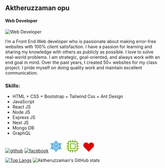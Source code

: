 ## Aktheruzzaman opu
#### Web Developer

![Web Developer](https://i.ibb.co/sg2kT6s/tetst.png)

I’m a Front End Web developer who is passionate about making error-free websites with 100% client satisfaction. I have a passion for learning and sharing my knowledge with others as publicly as possible. I love to solve real-world problems. I am strategic, goal-oriented, and always work with an end goal in mind. Over the past years, I created 50+ websites for my class project. I pride myself on doing quality work and maintain excellent communication.


### Skills:
- HTML + CSS + Bootstrap + Tailwind Css + Ant Design
- JavaScript 
- React JS 
- Node JS 
- Express JS 
- Next JS
- Mongo DB
- GraphQL


[<img src='https://cdn.jsdelivr.net/npm/simple-icons@3.0.1/icons/github.svg' alt='github' height='40'>](https://github.com/opu183059)  [<img src='https://cdn.jsdelivr.net/npm/simple-icons@3.0.1/icons/facebook.svg' alt='facebook' height='40'>](https://www.facebook.com/opu.fahim)  <a href='https://archiveprogram.github.com/'><img src='https://raw.githubusercontent.com/acervenky/animated-github-badges/master/assets/acbadge.gif' width='40' height='40'></a> <a href='https://docs.github.com/en/developers'><img src='https://raw.githubusercontent.com/acervenky/animated-github-badges/master/assets/devbadge.gif' width='40' height='40'></a> <a href='https://docs.github.com/en/github/supporting-the-open-source-community-with-github-sponsors'><img src='https://raw.githubusercontent.com/acervenky/animated-github-badges/master/assets/sponsorbadge.gif' width='35' height='35'></a> 

[![Top Langs](https://github-readme-stats.vercel.app/api/top-langs/?username=opu183059&layout=pie&theme=react)](https://github.com/anuraghazra/github-readme-stats) 
![Aktheruzzaman's GitHub stats](https://github-readme-stats.vercel.app/api?username=opu183059&show_icons=true&theme=react&rank_icon=github&hide=issues)
